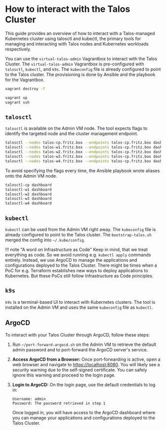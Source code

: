 # How to interact with the Talos Cluster

This guide provides an overview of how to interact with a Talos-managed Kubernetes cluster using talosctl and kubectl, the primary tools for managing and interacting with Talos nodes and Kubernetes workloads respectively.

You can use the `virtual-talos-admin` Vagrantbox to interact with the Talos Cluster. The `virtual-talos-admin` Vagrantbox is pre-configured with `talosctl`, `kubectl`, and `k9s`. The `kubeconfig` file is already configured to point to the Talos cluster. The provisioning is done by Ansible and the playbook for the Vagrantbox.

```bash
vagrant destroy -f

vagrant up
vagrant ssh
```

## `talosctl`

`talosctl` is available on the Admin VM node. The tool expects flags to identify the targeted node and the cluster management endpoint.

```bash
talosctl --nodes talos-cp.fritz.box --endpoints talos-cp.fritz.box dashboard
talosctl --nodes talos-w1.fritz.box --endpoints talos-cp.fritz.box dashboard
talosctl --nodes talos-w2.fritz.box --endpoints talos-cp.fritz.box dashboard
talosctl --nodes talos-w3.fritz.box --endpoints talos-cp.fritz.box dashboard
talosctl --nodes talos-w4.fritz.box --endpoints talos-cp.fritz.box dashboard
```

To avoid specifying the flags every time, the Ansible playbook wrote aliases onto the Admin VM node.

```bash
talosctl-cp dashboard
talosctl-w1 dashboard
talosctl-w2 dashboard
talosctl-w3 dashboard
talosctl-w4 dashboard
```

## `kubectl`

`kubectl` can be used from the Admin VM right away. The `kubeconfig` file is already configured to point to the Talos cluster. The `bootstrap-talos.sh` merged the config into `~/.kube/config`.

!!! note "A word on Infrastructure as Code"
    Keep in mind, that we treat everything as code. So we avoid running e.g. `kubectl apply` commands entirely. Instead, we use ArgoCD to manage the applications and configurations deployed to the Talos Cluster. There might be times when a PoC for e.g. Terraform establishes new ways to deploy applications to Kubernetes. But these PoCs still follow Infrastructure as Code principles.

## `k9s`

`k9s` is a terminal-based UI to interact with Kubernetes clusters. The tool is installed on the Admin VM and uses the same `kubeconfig` file as `kubectl`.

## ArgoCD

To interact with your Talos Cluster through ArgoCD, follow these steps:

1. Run `~/port-forward-argocd.sh` on the Admin VM to retrieve the default admin password and to port-forward the ArgoCD server's service.

1. **Access ArgoCD from a Browser:** Once port-forwarding is active, open a web browser and navigate to <https://localhost:8080>. You will likely see a security warning due to the self-signed certificate. You can safely ignore this warning and proceed to the login page.

1. **Login to ArgoCD:** On the login page, use the default credentials to log in:

    ```plaintext
    Username: admin
    Password: The password retrieved in step 1
    ```

    Once logged in, you will have access to the ArgoCD dashboard where you can manage your applications and configurations deployed to the Talos Cluster.
